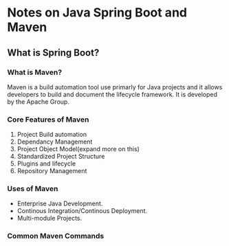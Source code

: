 # Notes on Java Spring Boot and Maven

## What is Spring Boot?


### What is Maven?
Maven is a build automation tool use primarly for Java projects and it allows developers to build and document the lifecycle framework. It is developed by the Apache Group.
### Core Features of Maven
1. Project Build automation
2. Dependancy Management
3. Project Object Model(expand more on this)
4. Standardized Project Structure
5. Plugins and lifecycle
6. Repository Management

### Uses of Maven
- Enterprise Java Development.
- Continous Integration/Continous Deployment.
- Multi-module Projects. 

### Common Maven Commands